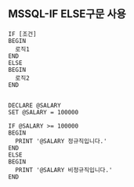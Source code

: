 ## MSSQL-IF ELSE구문 사용

    IF [조건]
    BEGIN
      로직1
    END
    ELSE 
    BEGIN
      로직2
    END
    
    
    DECLARE @SALARY
    SET @SALARY = 100000
    
    IF @SALARY >= 100000
    BEGIN
      PRINT '@SALARY 정규직입니다.'
    END
    ELSE 
    BEGIN
      PRINT '@SALARY 비정규직입니다.'
    END
    
    
